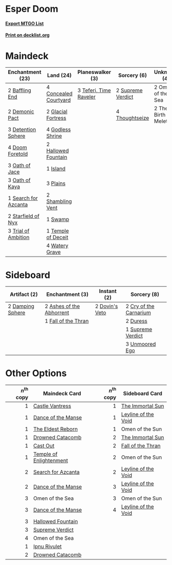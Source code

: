 # Esper Doom

#### [Export MTGO List](../collection/Esper%20Doom/Esper%20Doom.txt)
#### [Print on decklist.org](http://decklist.org/?deckmain=2%09Baffling%20End%0A4%09Concealed%20Courtyard%0A2%09Demonic%20Pact%0A3%09Detention%20Sphere%0A4%09Doom%20Foretold%0A2%09Glacial%20Fortress%0A4%09Godless%20Shrine%0A2%09Hallowed%20Fountain%0A1%09Island%0A3%09Oath%20of%20Jace%0A3%09Oath%20of%20Kaya%0A2%09Omen%20of%20the%20Sea%0A3%09Plains%0A1%09Search%20for%20Azcanta%0A2%09Shambling%20Vent%0A2%09Starfield%20of%20Nyx%0A2%09Supreme%20Verdict%0A1%09Swamp%0A3%09Teferi,%20Time%20Raveler%0A1%09Temple%20of%20Deceit%0A2%09The%20Birth%20of%20Meletis%0A4%09Thoughtseize%0A3%09Trial%20of%20Ambition%0A4%09Watery%20Grave&deckside=2%09Ashes%20of%20the%20Abhorrent%0A2%09Cry%20of%20the%20Carnarium%0A2%09Damping%20Sphere%0A2%09Dovin's%20Veto%0A2%09Duress%0A1%09Fall%20of%20the%20Thran%0A1%09Supreme%20Verdict%0A3%09Unmoored%20Ego)
# Maindeck

|                                       Enchantment (23)                                        |                                           Land (24)                                            |                                        Planeswalker (3)                                         |                                        Sorcery (6)                                         |     Unknown (4)      |
|-----------------------------------------------------------------------------------------------|------------------------------------------------------------------------------------------------|-------------------------------------------------------------------------------------------------|--------------------------------------------------------------------------------------------|----------------------|
|2 [Baffling End](http://gatherer.wizards.com/Pages/Card/Details.aspx?multiverseid=439658)      |4 [Concealed Courtyard](http://gatherer.wizards.com/Pages/Card/Details.aspx?multiverseid=417818)|3 [Teferi, Time Raveler](http://gatherer.wizards.com/Pages/Card/Details.aspx?multiverseid=461148)|2 [Supreme Verdict](http://gatherer.wizards.com/Pages/Card/Details.aspx?multiverseid=438776)|2 Omen of the Sea     |
|2 [Demonic Pact](http://gatherer.wizards.com/Pages/Card/Details.aspx?multiverseid=398433)      |2 [Glacial Fortress](http://gatherer.wizards.com/Pages/Card/Details.aspx?multiverseid=190562)   |                                                                                                 |4 [Thoughtseize](http://gatherer.wizards.com/Pages/Card/Details.aspx?multiverseid=438676)   |2 The Birth of Meletis|
|3 [Detention Sphere](http://gatherer.wizards.com/Pages/Card/Details.aspx?multiverseid=460139)  |4 [Godless Shrine](http://gatherer.wizards.com/Pages/Card/Details.aspx?multiverseid=405099)     |                                                                                                 |                                                                                            |                      |
|4 [Doom Foretold](http://gatherer.wizards.com/Pages/Card/Details.aspx?multiverseid=473149)     |2 [Hallowed Fountain](http://gatherer.wizards.com/Pages/Card/Details.aspx?multiverseid=97071)   |                                                                                                 |                                                                                            |                      |
|3 [Oath of Jace](http://gatherer.wizards.com/Pages/Card/Details.aspx?multiverseid=407570)      |1 [Island](http://gatherer.wizards.com/Pages/Card/Details.aspx?multiverseid=439857)             |                                                                                                 |                                                                                            |                      |
|3 [Oath of Kaya](http://gatherer.wizards.com/Pages/Card/Details.aspx?multiverseid=461136)      |3 [Plains](http://gatherer.wizards.com/Pages/Card/Details.aspx?multiverseid=439856)             |                                                                                                 |                                                                                            |                      |
|1 [Search for Azcanta](http://gatherer.wizards.com/Pages/Card/Details.aspx?multiverseid=435226)|2 [Shambling Vent](http://gatherer.wizards.com/Pages/Card/Details.aspx?multiverseid=402031)     |                                                                                                 |                                                                                            |                      |
|2 [Starfield of Nyx](http://gatherer.wizards.com/Pages/Card/Details.aspx?multiverseid=398475)  |1 [Swamp](http://gatherer.wizards.com/Pages/Card/Details.aspx?multiverseid=439858)              |                                                                                                 |                                                                                            |                      |
|3 [Trial of Ambition](http://gatherer.wizards.com/Pages/Card/Details.aspx?multiverseid=426815) |1 [Temple of Deceit](http://gatherer.wizards.com/Pages/Card/Details.aspx?multiverseid=373734)   |                                                                                                 |                                                                                            |                      |
|                                                                                               |4 [Watery Grave](http://gatherer.wizards.com/Pages/Card/Details.aspx?multiverseid=405114)       |                                                                                                 |                                                                                            |                      |


# Sideboard

|                                       Artifact (2)                                        |                                          Enchantment (3)                                          |                                       Instant (2)                                       |                                           Sorcery (8)                                           |
|-------------------------------------------------------------------------------------------|---------------------------------------------------------------------------------------------------|-----------------------------------------------------------------------------------------|-------------------------------------------------------------------------------------------------|
|2 [Damping Sphere](http://gatherer.wizards.com/Pages/Card/Details.aspx?multiverseid=443101)|2 [Ashes of the Abhorrent](http://gatherer.wizards.com/Pages/Card/Details.aspx?multiverseid=435153)|2 [Dovin's Veto](http://gatherer.wizards.com/Pages/Card/Details.aspx?multiverseid=461120)|2 [Cry of the Carnarium](http://gatherer.wizards.com/Pages/Card/Details.aspx?multiverseid=457214)|
|                                                                                           |1 [Fall of the Thran](http://gatherer.wizards.com/Pages/Card/Details.aspx?multiverseid=442906)     |                                                                                         |2 [Duress](http://gatherer.wizards.com/Pages/Card/Details.aspx?multiverseid=14557)               |
|                                                                                           |                                                                                                   |                                                                                         |1 [Supreme Verdict](http://gatherer.wizards.com/Pages/Card/Details.aspx?multiverseid=438776)     |
|                                                                                           |                                                                                                   |                                                                                         |3 [Unmoored Ego](http://gatherer.wizards.com/Pages/Card/Details.aspx?multiverseid=452962)        |


# Other Options

|*n*<sup>th</sup> copy|                                          Maindeck Card                                           |*n*<sup>th</sup> copy|                                        Sideboard Card                                        |
|--------------------:|--------------------------------------------------------------------------------------------------|--------------------:|----------------------------------------------------------------------------------------------|
|                    1|[Castle Vantress](http://gatherer.wizards.com/Pages/Card/Details.aspx?multiverseid=473204)        |                    1|[The Immortal Sun](http://gatherer.wizards.com/Pages/Card/Details.aspx?multiverseid=439844)   |
|                    1|[Dance of the Manse](http://gatherer.wizards.com/Pages/Card/Details.aspx?multiverseid=473148)     |                    1|[Leyline of the Void](http://gatherer.wizards.com/Pages/Card/Details.aspx?multiverseid=107682)|
|                    1|[The Eldest Reborn](http://gatherer.wizards.com/Pages/Card/Details.aspx?multiverseid=442978)      |                    1|Omen of the Sun                                                                               |
|                    1|[Drowned Catacomb](http://gatherer.wizards.com/Pages/Card/Details.aspx?multiverseid=430633)       |                    2|[The Immortal Sun](http://gatherer.wizards.com/Pages/Card/Details.aspx?multiverseid=439844)   |
|                    1|[Cast Out](http://gatherer.wizards.com/Pages/Card/Details.aspx?multiverseid=426710)               |                    2|[Fall of the Thran](http://gatherer.wizards.com/Pages/Card/Details.aspx?multiverseid=442906)  |
|                    1|[Temple of Enlightenment](http://gatherer.wizards.com/Pages/Card/Details.aspx?multiverseid=378535)|                    2|Omen of the Sun                                                                               |
|                    2|[Search for Azcanta](http://gatherer.wizards.com/Pages/Card/Details.aspx?multiverseid=435226)     |                    2|[Leyline of the Void](http://gatherer.wizards.com/Pages/Card/Details.aspx?multiverseid=107682)|
|                    2|[Dance of the Manse](http://gatherer.wizards.com/Pages/Card/Details.aspx?multiverseid=473148)     |                    3|[Leyline of the Void](http://gatherer.wizards.com/Pages/Card/Details.aspx?multiverseid=107682)|
|                    3|Omen of the Sea                                                                                   |                    3|Omen of the Sun                                                                               |
|                    3|[Dance of the Manse](http://gatherer.wizards.com/Pages/Card/Details.aspx?multiverseid=473148)     |                    4|[Leyline of the Void](http://gatherer.wizards.com/Pages/Card/Details.aspx?multiverseid=107682)|
|                    3|[Hallowed Fountain](http://gatherer.wizards.com/Pages/Card/Details.aspx?multiverseid=97071)       |                     |                                                                                              |
|                    3|[Supreme Verdict](http://gatherer.wizards.com/Pages/Card/Details.aspx?multiverseid=438776)        |                     |                                                                                              |
|                    4|Omen of the Sea                                                                                   |                     |                                                                                              |
|                    1|[Ipnu Rivulet](http://gatherer.wizards.com/Pages/Card/Details.aspx?multiverseid=430869)           |                     |                                                                                              |
|                    2|[Drowned Catacomb](http://gatherer.wizards.com/Pages/Card/Details.aspx?multiverseid=430633)       |                     |                                                                                              |

